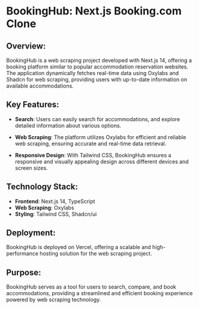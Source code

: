 # BookingHub: Next.js Booking.com Clone

## Overview:
BookingHub is a web scraping project developed with Next.js 14, offering a booking platform similar to popular accommodation reservation websites. The application dynamically fetches real-time data using Oxylabs and Shadcn for web scraping, providing users with up-to-date information on available accommodations.

## Key Features:
- **Search**: Users can easily search for accommodations, and explore detailed information about various options.

- **Web Scraping**: The platform utilizes Oxylabs for efficient and reliable web scraping, ensuring accurate and real-time data retrieval.

- **Responsive Design**: With Tailwind CSS, BookingHub ensures a responsive and visually appealing design across different devices and screen sizes.

## Technology Stack:
- **Frontend**: Next.js 14, TypeScript
- **Web Scraping**: Oxylabs
- **Styling**: Tailwind CSS, Shadcn/ui

## Deployment:
BookingHub is deployed on Vercel, offering a scalable and high-performance hosting solution for the web scraping project.

## Purpose:
BookingHub serves as a tool for users to search, compare, and book accommodations, providing a streamlined and efficient booking experience powered by web scraping technology.
